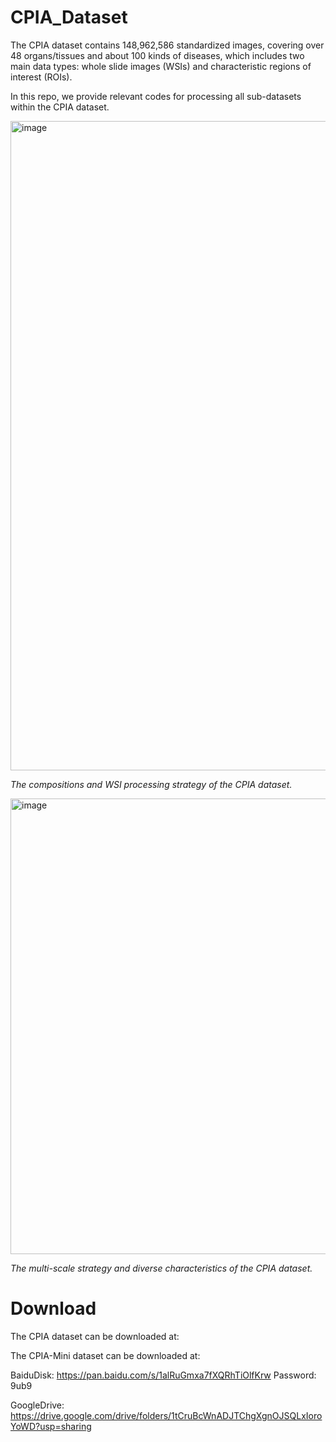# CPIA_Dataset

The CPIA dataset contains 148,962,586 standardized images, covering over 48 organs/tissues and about 100 kinds of diseases, which includes two main data types: whole slide images (WSIs) and characteristic regions of interest (ROIs).

In this repo, we provide relevant codes for processing all sub-datasets within the CPIA dataset. 

<img width="1039" alt="image" src="https://github.com/zhanglab2021/CPIA_Dataset/assets/91015667/8c4bcb8a-ab11-4aaf-b6bc-7ccf49231801">

*The compositions and WSI processing strategy of the CPIA dataset.*

<img width="729" alt="image" src="https://github.com/zhanglab2021/CPIA_Dataset/assets/91015667/341747a7-3b98-490f-b1f2-2e09ac1ef039">

*The multi-scale strategy and diverse characteristics of the CPIA dataset.*


# Download
The CPIA dataset can be downloaded at:


The CPIA-Mini dataset can be downloaded at:

BaiduDisk: https://pan.baidu.com/s/1alRuGmxa7fXQRhTiOlfKrw  Password: 9ub9

GoogleDrive: https://drive.google.com/drive/folders/1tCruBcWnADJTChgXgnOJSQLxIoroYoWD?usp=sharing

